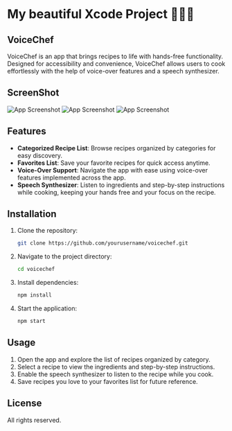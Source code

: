 # My beautiful Xcode Project 👩🏽‍🍳

## VoiceChef
VoiceChef is an app that brings recipes to life with hands-free functionality. Designed for accessibility and convenience, VoiceChef allows users to cook effortlessly with the help of voice-over features and a speech synthesizer.

## ScreenShot
![App Screenshot](CategoryGrid.PNG)
![App Screenshot](SingleCategoryGrid.PNG)
![App Screenshot](FavoritesView.PNG)

## Features 
- **Categorized Recipe List**: Browse recipes organized by categories for easy discovery.
- **Favorites List**: Save your favorite recipes for quick access anytime.
- **Voice-Over Support**: Navigate the app with ease using voice-over features implemented across the app.
- **Speech Synthesizer**: Listen to ingredients and step-by-step instructions while cooking, keeping your hands free and your focus on the recipe.

## Installation
1. Clone the repository:
   ```bash
   git clone https://github.com/yourusername/voicechef.git
   ```
2. Navigate to the project directory:
   ```bash
   cd voicechef
   ```
3. Install dependencies:
   ```bash
   npm install
   ```
4. Start the application:
   ```bash
   npm start
   ```
   
## Usage
1. Open the app and explore the list of recipes organized by category.
2. Select a recipe to view the ingredients and step-by-step instructions.
3. Enable the speech synthesizer to listen to the recipe while you cook.
4. Save recipes you love to your favorites list for future reference.

## License 
All rights reserved.


